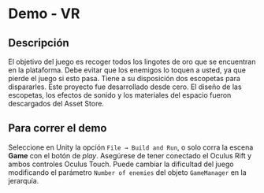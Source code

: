 # Demo - VR

## Descripción

El objetivo del juego es recoger todos los lingotes de oro que se encuentran en la plataforma. Debe evitar que los enemigos lo toquen a usted, ya que pierde el juego si esto pasa. Tiene a su disposición dos escopetas para dispararles. Este proyecto fue desarrollado desde cero. El diseño de las escopetas, los efectos de sonido y los materiales del espacio fueron descargados del Asset Store.

## Para correr el demo

Seleccione en Unity la opción `File → Build and Run`, o solo corra la escena **Game** con el botón de *play*. Asegúrese de tener conectado el Oculus Rift y ambos controles Oculus Touch. Puede cambiar la dificultad del juego modificando el parámetro `Number of enemies` del objeto `GameManager` en la jerarquía.
